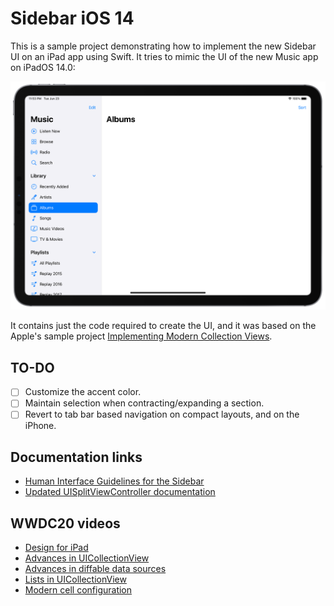 # Sidebar iOS 14

This is a sample project demonstrating how to implement the new Sidebar UI on an iPad app using Swift. It tries to mimic the UI of the new Music app on iPadOS 14.0:

![Preview.png](Preview.png)

It contains just the code required to create the UI, and it was based on the Apple's sample project  [Implementing Modern Collection Views](https://developer.apple.com/documentation/uikit/views_and_controls/collection_views/implementing_modern_collection_views).

## TO-DO

- [ ] Customize the accent color.
- [ ] Maintain selection when contracting/expanding a section.
- [ ] Revert to tab bar based navigation on compact layouts, and on the iPhone.

## Documentation links

- [Human Interface Guidelines for the Sidebar](https://developer.apple.com/design/human-interface-guidelines/ios/bars/sidebars/)
- [Updated UISplitViewController documentation](https://developer.apple.com/documentation/uikit/uisplitviewcontroller)

## WWDC20 videos

- [Design for iPad](https://developer.apple.com/videos/play/wwdc2020/10206/)
- [Advances in UICollectionView](https://developer.apple.com/videos/play/wwdc2020/10097/)
- [Advances in diffable data sources](https://developer.apple.com/videos/play/wwdc2020/10045/)
- [Lists in UICollectionView](https://developer.apple.com/videos/play/wwdc2020/10026/)
- [Modern cell configuration](https://developer.apple.com/videos/play/wwdc2020/10027/)
